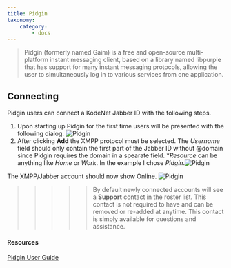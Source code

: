 ```yaml
---
title: Pidgin
taxonomy:
    category:
        - docs
---
```


> Pidgin (formerly named Gaim) is a free and open-source multi-platform instant messaging client, based on a library named libpurple that has support for many instant messaging protocols, allowing the user to simultaneously log in to various services from one application.

## Connecting

Pidgin users can connect a KodeNet Jabber ID with the following steps.

1. Upon starting up Pidgin for the first time users will be presented with the following dialog. 
![Pidgin](/user/pages/media/pidgin/connect/step1.png)
2. After clicking **Add** the XMPP protocol must be selected. The *Username* field should only contain the first part of the Jabber ID without @domain since Pidgin requires the domain in a spearate field. **Resource* can be anything like _Home_ or _Work_. In the example I chose _Pidgin_.![Pidgin](/user/pages/media/pidgin/connect/step2.png)

The XMPP/Jabber account should now show Online.
![Pidgin](/user/pages/media/pidgin/connect/step3.png)

>>>>> By default newly connected accounts will see a **Support** contact in the roster list. This contact is not required to have and can be removed or re-added at anytime. This contact is simply available for questions and assistance.

#### Resources
[Pidgin User Guide](https://developer.pidgin.im/wiki/Using%20Pidgin)
